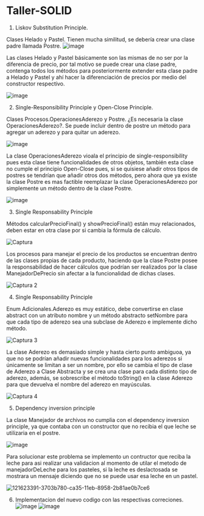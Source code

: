 # Taller-SOLID
1.	Liskov Substitution Principle.

Clases Helado y Pastel. Tienen mucha similitud, se debería crear una clase padre llamada Postre.
 ![image](https://user-images.githubusercontent.com/72930050/121601894-29860780-ca0c-11eb-9a50-3b5b1abc1a60.png)

Las clases Helado y Pastel básicamente son las mismas de no ser por la diferencia de precio, por tal motivo se puede crear una clase padre, contenga todos los métodos para posteriormente extender esta clase padre a Helado y Pastel y ahí hacer la diferenciación de precios por medio del constructor respectivo.  

 ![image](https://user-images.githubusercontent.com/72930050/121601905-2be86180-ca0c-11eb-9a1a-4bff756db952.png)



2.	Single-Responsibility Principle y Open-Close Principle.

Clases Procesos.OperacionesAderezo y Postre. ¿Es necesaria la clase OperacionesAderezo?. Se puede incluir dentro de postre un método para agregar un aderezo y para quitar un aderezo.

![image](https://user-images.githubusercontent.com/72930050/121601917-2f7be880-ca0c-11eb-95dc-8114f0eadb87.png)

La clase OperacionesAderezo vioala el principio de single-responsibility pues esta clase tiene funcionalidades de otros objetos, también esta clase no cumple el principio Open-Close pues, si se quisiese añadir otros tipos de postres se tendrían que añadir otros dos métodos, pero ahora que ya existe la clase Postre es mas factible reemplazar la clase OperacionesAderezo por simplemente un método dentro de la clase Postre.

 ![image](https://user-images.githubusercontent.com/72930050/121601921-3145ac00-ca0c-11eb-8519-11ca15541e6f.png)
 
 
 3. Single Responsability Principle

Métodos calcularPrecioFinal() y  showPrecioFinal() están muy relacionados, deben estar en otra clase por si cambia la fórmula de cálculo.

![Captura](https://user-images.githubusercontent.com/72809497/121627228-9618fa80-ca3c-11eb-8ae0-2f3671059b01.PNG)

Los procesos para manejar el precio de los productos se encuentran dentro de las clases propias de cada producto, haciendo que la clase Postre posee la responsabilidad de hacer cálculos que podrían ser realizados por la clase ManejadorDePrecio sin afectar a la funcionalidad de dichas clases.

![Captura 2](https://user-images.githubusercontent.com/72809497/121627243-9addae80-ca3c-11eb-9b0c-6684097bd43d.PNG)


4. Single Responsability Principle

Enum Adicionales.Aderezo es muy estático, debe convertirse en clase abstract con un atributo nombre y un método abstracto setNombre para que cada tipo de aderezo sea una subclase de Aderezo e implemente dicho método. 

![Captura 3](https://user-images.githubusercontent.com/72809497/121627248-9ca77200-ca3c-11eb-9e45-539c7b736228.PNG)

La clase Aderezo es demasiado simple y hasta cierto punto ambiguoa, ya que no se podrían añadir nuevas funcionalidades para los aderezos si únicamente se limitan a ser un nombre, por ello se cambia el tipo de clase de Aderezo a Clase Abstracta y se crea una clase para cada distinto tipo de aderezo, además, se sobrescribe el método toString() en la clase Aderezo para que devuelva el nombre del aderezo en mayúsculas.

![Captura 4](https://user-images.githubusercontent.com/72809497/121627253-9f09cc00-ca3c-11eb-8f17-4c6b459dd43b.PNG)

 

5. Dependency inversion principle

La clase Manejador de archivos no cumplia con el dependency inversion principle, ya que contaba con un constructor que no recibia el que leche se utilizaria en el postre. 

![image](https://user-images.githubusercontent.com/76917298/121629789-8d76f300-ca41-11eb-90b0-77c51924e5cb.png)

Para solucionar este problema se implemento un contructor que reciba la leche para asi realizar una validacion al momento de utilar el metodo de manejadorDeLeche para los pasteles, si la leche es deslactosada se mostrara un mensaje diciendo que no se puede usar esa leche en un pastel.

![121623391-3703b780-ca35-11eb-8958-2b81ae0b7ce6](https://user-images.githubusercontent.com/76917298/121629527-fb6eea80-ca40-11eb-9bd1-3e357bd5e402.png)

6. Implementacion del nuevo codigo con las respectivas correciones.
![image](https://user-images.githubusercontent.com/76917298/121629593-21948a80-ca41-11eb-84bb-9725ab272314.png)
![image](https://user-images.githubusercontent.com/76917298/121629628-340ec400-ca41-11eb-99cb-b0130dbc90cc.png)


